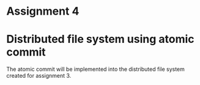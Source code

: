 # Assignment 4
# Distributed file system using atomic commit

The atomic commit will be implemented into the distributed file system created for assignment 3.
